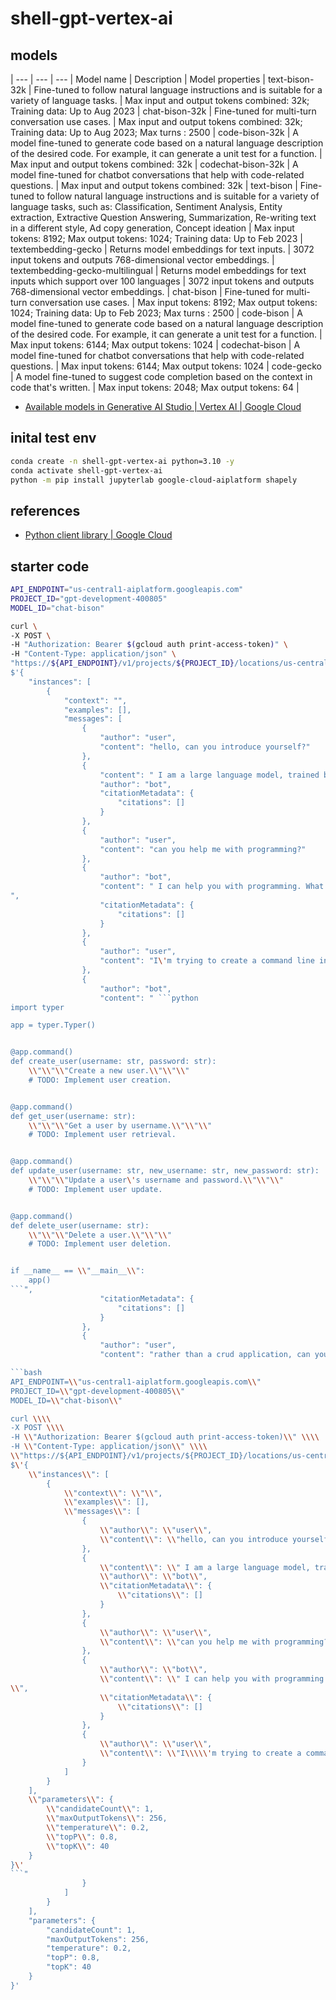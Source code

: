 # shell-gpt-vertex-ai

## models

| --- | --- | --- |
Model name | Description | Model properties |
text-bison-32k | Fine-tuned to follow natural language instructions and is suitable for a variety of language tasks. | Max input and output tokens combined: 32k; Training data: Up to Aug 2023 |
chat-bison-32k | Fine-tuned for multi-turn conversation use cases. | Max input and output tokens combined: 32k; Training data: Up to Aug 2023; Max turns : 2500 |
code-bison-32k | A model fine-tuned to generate code based on a natural language description of the desired code. For example, it can generate a unit test for a function. | Max input and output tokens combined: 32k |
codechat-bison-32k | A model fine-tuned for chatbot conversations that help with code-related questions. | Max input and output tokens combined: 32k |
text-bison | Fine-tuned to follow natural language instructions and is suitable for a variety of language tasks, such as: Classification, Sentiment Analysis, Entity extraction, Extractive Question Answering, Summarization, Re-writing text in a different style, Ad copy generation, Concept ideation | Max input tokens: 8192; Max output tokens: 1024; Training data: Up to Feb 2023 |
textembedding-gecko | Returns model embeddings for text inputs. | 3072 input tokens and outputs 768-dimensional vector embeddings. |
textembedding-gecko-multilingual | Returns model embeddings for text inputs which support over 100 languages | 3072 input tokens and outputs 768-dimensional vector embeddings. |
chat-bison | Fine-tuned for multi-turn conversation use cases. | Max input tokens: 8192; Max output tokens: 1024; Training data: Up to Feb 2023; Max turns : 2500 |
code-bison | A model fine-tuned to generate code based on a natural language description of the desired code. For example, it can generate a unit test for a function. | Max input tokens: 6144; Max output tokens: 1024 |
codechat-bison | A model fine-tuned for chatbot conversations that help with code-related questions. | Max input tokens: 6144; Max output tokens: 1024 |
code-gecko | A model fine-tuned to suggest code completion based on the context in code that's written. | Max input tokens: 2048; Max output tokens: 64 |

- [Available models in Generative AI Studio | Vertex AI | Google Cloud](https://cloud.google.com/vertex-ai/docs/generative-ai/learn/models?authuser=1)

## inital test env

```bash
conda create -n shell-gpt-vertex-ai python=3.10 -y
conda activate shell-gpt-vertex-ai
python -m pip install jupyterlab google-cloud-aiplatform shapely
```

## references

- [Python client library | Google Cloud](https://cloud.google.com/python/docs/reference/aiplatform/latest/index.html)


## starter code

```bash
API_ENDPOINT="us-central1-aiplatform.googleapis.com"
PROJECT_ID="gpt-development-400805"
MODEL_ID="chat-bison"

curl \
-X POST \
-H "Authorization: Bearer $(gcloud auth print-access-token)" \
-H "Content-Type: application/json" \
"https://${API_ENDPOINT}/v1/projects/${PROJECT_ID}/locations/us-central1/publishers/google/models/${MODEL_ID}:predict" -d \
$'{
    "instances": [
        {
            "context": "",
            "examples": [],
            "messages": [
                {
                    "author": "user",
                    "content": "hello, can you introduce yourself?"
                },
                {
                    "content": " I am a large language model, trained by Google.",
                    "author": "bot",
                    "citationMetadata": {
                        "citations": []
                    }
                },
                {
                    "author": "user",
                    "content": "can you help me with programming?"
                },
                {
                    "author": "bot",
                    "content": " I can help you with programming. What kind of help do you need?
",
                    "citationMetadata": {
                        "citations": []
                    }
                },
                {
                    "author": "user",
                    "content": "I\'m trying to create a command line interface for the vertex chat api. I\'d like this cli to be written in python with the module typer. can you give me boilerplate code?"
                },
                {
                    "author": "bot",
                    "content": " ```python
import typer

app = typer.Typer()


@app.command()
def create_user(username: str, password: str):
    \\"\\"\\"Create a new user.\\"\\"\\"
    # TODO: Implement user creation.


@app.command()
def get_user(username: str):
    \\"\\"\\"Get a user by username.\\"\\"\\"
    # TODO: Implement user retrieval.


@app.command()
def update_user(username: str, new_username: str, new_password: str):
    \\"\\"\\"Update a user\'s username and password.\\"\\"\\"
    # TODO: Implement user update.


@app.command()
def delete_user(username: str):
    \\"\\"\\"Delete a user.\\"\\"\\"
    # TODO: Implement user deletion.


if __name__ == \\"__main__\\":
    app()
```",
                    "citationMetadata": {
                        "citations": []
                    }
                },
                {
                    "author": "user",
                    "content": "rather than a crud application, can you modify the boilerplate to send prompts to the vertex api endpoint -- similar to this curl commands:

```bash
API_ENDPOINT=\\"us-central1-aiplatform.googleapis.com\\"
PROJECT_ID=\\"gpt-development-400805\\"
MODEL_ID=\\"chat-bison\\"

curl \\\\
-X POST \\\\
-H \\"Authorization: Bearer $(gcloud auth print-access-token)\\" \\\\
-H \\"Content-Type: application/json\\" \\\\
\\"https://${API_ENDPOINT}/v1/projects/${PROJECT_ID}/locations/us-central1/publishers/google/models/${MODEL_ID}:predict\\" -d \\\\
$\'{
    \\"instances\\": [
        {
            \\"context\\": \\"\\",
            \\"examples\\": [],
            \\"messages\\": [
                {
                    \\"author\\": \\"user\\",
                    \\"content\\": \\"hello, can you introduce yourself?\\"
                },
                {
                    \\"content\\": \\" I am a large language model, trained by Google.\\",
                    \\"author\\": \\"bot\\",
                    \\"citationMetadata\\": {
                        \\"citations\\": []
                    }
                },
                {
                    \\"author\\": \\"user\\",
                    \\"content\\": \\"can you help me with programming?\\"
                },
                {
                    \\"author\\": \\"bot\\",
                    \\"content\\": \\" I can help you with programming. What kind of help do you need?
\\",
                    \\"citationMetadata\\": {
                        \\"citations\\": []
                    }
                },
                {
                    \\"author\\": \\"user\\",
                    \\"content\\": \\"I\\\\\'m trying to create a command line interface for the vertex chat api. I\\\\\'d like this cli to be written in python with the module typer. can you give me boilerplate code?\\"
                }
            ]
        }
    ],
    \\"parameters\\": {
        \\"candidateCount\\": 1,
        \\"maxOutputTokens\\": 256,
        \\"temperature\\": 0.2,
        \\"topP\\": 0.8,
        \\"topK\\": 40
    }
}\'
```"
                }
            ]
        }
    ],
    "parameters": {
        "candidateCount": 1,
        "maxOutputTokens": 256,
        "temperature": 0.2,
        "topP": 0.8,
        "topK": 40
    }
}'
```